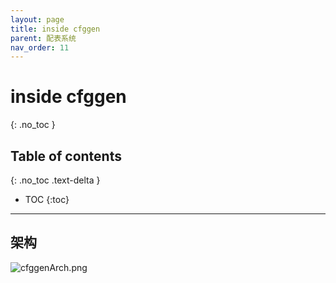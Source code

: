 ```yaml
---
layout: page
title: inside cfggen
parent: 配表系统
nav_order: 11
---
```


# inside cfggen
{: .no_toc }

## Table of contents
{: .no_toc .text-delta }

- TOC
{:toc}
---

## 架构

![cfggenArch.png](../../assets/cfggenArch.png)
